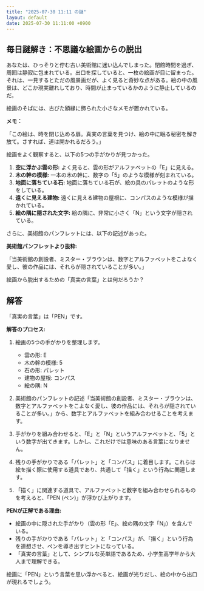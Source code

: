 ```yaml
---
title: "2025-07-30 11:11 の謎"
layout: default
date: 2025-07-30 11:11:00 +0900
---
```

## 毎日謎解き：不思議な絵画からの脱出

あなたは、ひっそりと佇む古い美術館に迷い込んでしまった。閉館時間を過ぎ、周囲は静寂に包まれている。出口を探していると、一枚の絵画が目に留まった。それは、一見するとただの風景画だが、よく見ると奇妙な点がある。絵の中の風景は、どこか現実離れしており、時間が止まっているかのように静止しているのだ。

絵画のそばには、古びた額縁に飾られた小さなメモが置かれている。

**メモ：**

「この絵は、時を閉じ込める扉。真実の言葉を見つけ、絵の中に眠る秘密を解き放て。さすれば、道は開かれるだろう。」

絵画をよく観察すると、以下の5つの手がかりが見つかった。

1.  **空に浮かぶ雲の形:** よく見ると、雲の形がアルファベットの「E」に見える。
2.  **木の幹の模様:** 一本の木の幹に、数字の「5」のような模様が刻まれている。
3.  **地面に落ちている石:** 地面に落ちている石が、絵の具のパレットのような形をしている。
4.  **遠くに見える建物:** 遠くに見える建物の屋根に、コンパスのような模様が描かれている。
5.  **絵の隅に隠された文字:** 絵の隅に、非常に小さく「N」という文字が隠されている。

さらに、美術館のパンフレットには、以下の記述があった。

**美術館パンフレットより抜粋:**

「当美術館の創設者、ミスター・ブラウンは、数字とアルファベットをこよなく愛し、彼の作品には、それらが隠されていることが多い。」

絵画から脱出するための「真実の言葉」とは何だろうか？

## 解答

「真実の言葉」は「PEN」です。

**解答のプロセス:**

1.  絵画の5つの手がかりを整理します。
    *   雲の形: E
    *   木の幹の模様: 5
    *   石の形: パレット
    *   建物の屋根: コンパス
    *   絵の隅: N

2.  美術館のパンフレットの記述「当美術館の創設者、ミスター・ブラウンは、数字とアルファベットをこよなく愛し、彼の作品には、それらが隠されていることが多い。」から、数字とアルファベットを組み合わせることを考えます。

3.  手がかりを組み合わせると、「E」と「N」というアルファベットと、「5」という数字が出てきます。しかし、これだけでは意味のある言葉になりません。

4.  残りの手がかりである「パレット」と「コンパス」に着目します。これらは絵を描く際に使用する道具であり、共通して「描く」という行為に関連します。

5.  「描く」に関連する道具で、アルファベットと数字を組み合わせられるものを考えると、「PEN (ペン)」が浮かび上がります。

**PENが正解である理由:**

*   絵画の中に隠された手がかり（雲の形「E」、絵の隅の文字「N」）を含んでいる。
*   残りの手がかりである「パレット」と「コンパス」が、「描く」という行為を連想させ、ペンを導き出すヒントになっている。
*   「真実の言葉」として、シンプルな英単語であるため、小学生高学年から大人まで理解できる。

絵画に「PEN」という言葉を思い浮かべると、絵画が光りだし、絵の中から出口が現れるでしょう。
